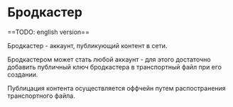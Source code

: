 # Бродкастер

==TODO: english version==

Бродкастер - аккаунт, публикующий контент в сети.

Бродкастером может стать любой аккаунт - для этого достаточно добавить публичный ключ бродкастера в транспортный файл при его создании.

Публицация контента осуществляется оффчейн путем распостранения транспортного файла.